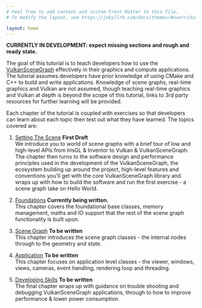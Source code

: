 ```yaml
---
# Feel free to add content and custom Front Matter to this file.
# To modify the layout, see https://jekyllrb.com/docs/themes/#overriding-theme-defaults

layout: home
---
```


**CURRENTLY IN DEVELOPMENT: expect missing sections and rough and ready state.**

The goal of this tutorial is to teach developers how to use the [VulkanSceneGraph](https://github.com/vsg-dev/VulkanSceneGraph) effectively in their graphics and compute applications. The tutorial assumes developers have prior knowledge of using CMake and C++ to build and write applications.  Knowledge of scene graphs, real-time graphics and Vulkan are not assumed, though teaching real-time graphics and Vulkan at depth is beyond the scope of this tutorial, links to 3rd party resources for further learning will be provided.

Each chapter of the tutorial is coupled with exercises so that developers can learn about each topic then test out what they have learned. The topics covered are:

1. [Setting The Scene](1_SettingTheScene/index.md) **First Draft**  
We introduce you to world of scene graphs with a brief tour of low and high-level APIs from IrisGL & Inventor to Vulkan & VulkanSceneGraph. The chapter then turns to the software design and performance principles used in the development of the VulkanSceneGraph, the ecosystem building up around the project, high-level features and conventions you'll get with the core VulkanSceneGraph library and wraps up with how to build the software and run the first exercise - a scene graph take on Hello World.

2. [Foundations](2_Foundations/index.md) **Currently being written.**  
This chapter covers the foundational base classes, memory management, maths and IO support that the rest of the scene graph functionality is built upon.

3. [Scene Graph](3_SceneGraph/index.md) **To be written**  
This chapter introduces the scene graph classes - the internal nodes through to the geometry and state.

4. [Application](4_Application/index.md) **To be written**  
This chapter focuses on application level classes - the viewer, windows, views, cameras, event handling, rendering loop and threading.

5. [Developing Skills](5_DevelopingSkills/index.md) **To be written**  
The final chapter wraps up with guidance on trouble shooting and debugging VulkanSceneGraph applications, through to how to improve performance & lower power consumption.
